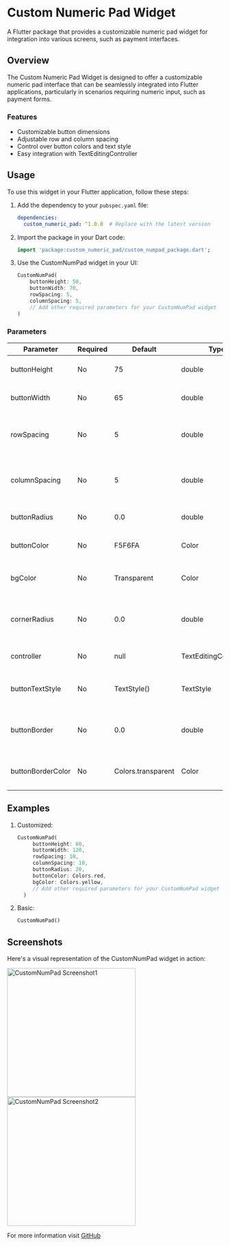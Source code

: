 # Custom Numeric Pad Widget

A Flutter package that provides a customizable numeric pad widget for integration into various screens, such as payment interfaces.

## Overview

The Custom Numeric Pad Widget is designed to offer a customizable numeric pad interface that can be seamlessly integrated into Flutter applications, particularly in scenarios requiring numeric input, such as payment forms.

### Features

- Customizable button dimensions
- Adjustable row and column spacing
- Control over button colors and text style
- Easy integration with TextEditingController

## Usage

To use this widget in your Flutter application, follow these steps:

1. Add the dependency to your `pubspec.yaml` file:

   ```yaml
   dependencies:
     custom_numeric_pad: ^1.0.0  # Replace with the latest version
   
2. Import the package in your Dart code:
    
    ```dart
    import 'package:custom_numeric_pad/custom_numpad_package.dart';

3. Use the CustomNumPad widget in your UI:

    ```dart
   CustomNumPad(
        buttonHeight: 50,
        buttonWidth: 70,
        rowSpacing: 5,
        columnSpacing: 5,
        // Add other required parameters for your CustomNumPad widget    
   )

### Parameters

| Parameter         | Required | Default            | Type                   | Description                                     |
|-------------------|----------|--------------------|------------------------|-------------------------------------------------|
| buttonHeight      | No       | 75                 | double                 | Height of the numeric pad buttons               |
| buttonWidth       | No       | 65                 | double                 | Width of the numeric pad buttons                |
| rowSpacing        | No       | 5                  | double                 | Vertical spacing between rows of buttons        |
| columnSpacing     | No       | 5                  | double                 | Horizontal spacing between columns of buttons   |
| buttonRadius      | No       | 0.0                | double                 | Radius for button corners                       |
| buttonColor       | No       | F5F6FA             | Color                  | Background color for buttons                    |
| bgColor           | No       | Transparent        | Color                  | Background color for the numeric pad            |
| cornerRadius      | No       | 0.0                | double                 | Corner radius for the entire numeric pad        |
| controller        | No       | null               | TextEditingController? | Controller for the text input field             |
| buttonTextStyle   | No       | TextStyle()        | TextStyle              | Text style for the numeric pad buttons          |
| buttonBorder      | No       | 0.0                | double                 | Width of the border for the numeric pad buttons |
| buttonBorderColor | No       | Colors.transparent | Color                  | Color of the border for the numeric pad buttons |


## Examples

1. Customized:

    ```dart
    CustomNumPad(
         buttonHeight: 60,
         buttonWidth: 120,
         rowSpacing: 10,
         columnSpacing: 10,
         buttonRadius: 20,
         buttonColor: Colors.red,
         bgColor: Colors.yellow,
         // Add other required parameters for your CustomNumPad widget
      )

2. Basic:

    ```dart
    CustomNumPad()

## Screenshots

Here's a visual representation of the CustomNumPad widget in action:

<img src="screenshots/Screen1.jpg" alt="CustomNumPad Screenshot1" width="300" /> <img src="screenshots/Screen2.jpg" alt="CustomNumPad Screenshot2" width="300" />
   
For more information visit [GitHub](https://github.com/TheScriptRailoth/package-custom_numpad)

      
